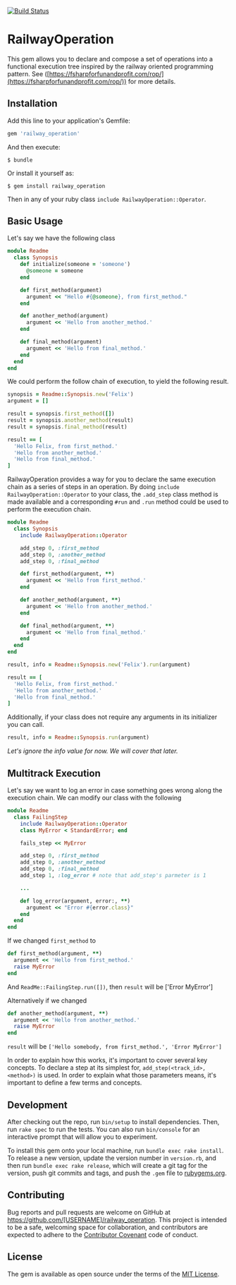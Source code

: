 [![Build Status](https://travis-ci.org/felixflores/railway_operation.svg?branch=master)](https://travis-ci.org/felixflores/railway_operation)

# RailwayOperation

This gem allows you to declare and compose a set of operations into a functional execution tree inspired by the railway oriented programming pattern. See ([https://fsharpforfunandprofit.com/rop/](https://fsharpforfunandprofit.com/rop/)) for more details.

## Installation

Add this line to your application's Gemfile:

```ruby
gem 'railway_operation'
```

And then execute:

    $ bundle

Or install it yourself as:

    $ gem install railway_operation
    
Then in any of your ruby class `include RailwayOperation::Operator`.

## Basic Usage
Let's say we have the following class

```ruby
module Readme
  class Synopsis
    def initialize(someone = 'someone')
      @someone = someone
    end

    def first_method(argument)
      argument << "Hello #{@someone}, from first_method."
    end

    def another_method(argument)
      argument << 'Hello from another_method.'
    end

    def final_method(argument)
      argument << 'Hello from final_method.'
    end
  end
end
```

We could perform the follow chain of execution, to yield the following result.

```ruby
synopsis = Readme::Synopsis.new('Felix')
argument = []

result = synopsis.first_method([])
result = synopsis.another_method(result)
result = synopsis.final_method(result)

result == [
  'Hello Felix, from first_method.'
  'Hello from another_method.'
  'Hello from final_method.'
]
```

RailwayOperation provides a way for you to declare the same execution chain as a series of steps in an operation. By doing `include RailwayOperation::Operator` to your class,  the `.add_step` class method is made available and a corresponding `#run` and `.run` method could be used to perform the execution chain.

```ruby
module Readme
  class Synopsis
    include RailwayOperation::Operator

    add_step 0, :first_method
    add_step 0, :another_method
    add_step 0, :final_method

    def first_method(argument, **)
      argument << 'Hello from first_method.'
    end

    def another_method(argument, **)
      argument << 'Hello from another_method.'
    end

    def final_method(argument, **)
      argument << 'Hello from final_method.'
    end
  end
end

result, info = Readme::Synopsis.new('Felix').run(argument)

result == [
  'Hello Felix, from first_method.'
  'Hello from another_method.'
  'Hello from final_method.'
]
```

Additionally, if your class does not require any arguments in its initializer you can call.

```ruby
result, info = Readme::Synopsis.run(argument)
```

*Let's ignore the info value for now. We will cover that later.*

## Multitrack Execution
Let's say we want to log an error in case something goes wrong along the execution chain. We can modify our class with the following

```ruby
module Readme
  class FailingStep
    include RailwayOperation::Operator
    class MyError < StandardError; end

    fails_step << MyError

    add_step 0, :first_method
    add_step 0, :another_method
    add_step 0, :final_method
    add_step 1, :log_error # note that add_step's parmeter is 1

    ...

    def log_error(argument, error:, **)
      argument << "Error #{error.class}"
    end
  end
end
```

If we changed `first_method` to

```ruby
def first_method(argument, **)
  argument << 'Hello from first_method.'
  raise MyError
end
```

And `ReadMe::FailingStep.run([])`, then `result` will be ['Error MyError']

Alternatively if we changed 

```ruby
def another_method(argument, **)
  argument << 'Hello from another_method.'
  raise MyError
end
```

`result` will be `['Hello somebody, from first_method.', 'Error MyError']`

In order to explain how this works, it's important to cover several key concepts. To declare a step at its simplest for, `add_step(<track_id>, <method>)` is used. In order to explain what those parameters means, it's important to define a few terms and concepts. 




## Development

After checking out the repo, run `bin/setup` to install dependencies. Then, run `rake spec` to run the tests. You can also run `bin/console` for an interactive prompt that will allow you to experiment.

To install this gem onto your local machine, run `bundle exec rake install`. To release a new version, update the version number in `version.rb`, and then run `bundle exec rake release`, which will create a git tag for the version, push git commits and tags, and push the `.gem` file to [rubygems.org](https://rubygems.org).

## Contributing

Bug reports and pull requests are welcome on GitHub at https://github.com/[USERNAME]/railway_operation. This project is intended to be a safe, welcoming space for collaboration, and contributors are expected to adhere to the [Contributor Covenant](http://contributor-covenant.org) code of conduct.


## License

The gem is available as open source under the terms of the [MIT License](http://opensource.org/licenses/MIT).

